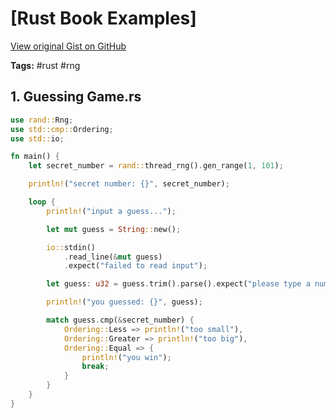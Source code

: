 # [Rust Book Examples] 

[View original Gist on GitHub](https://gist.github.com/Integralist/61c77417bc253aac77e853ecbf206cb1)

**Tags:** #rust #rng

## 1. Guessing Game.rs

```rust
use rand::Rng;
use std::cmp::Ordering;
use std::io;

fn main() {
    let secret_number = rand::thread_rng().gen_range(1, 101);

    println!("secret number: {}", secret_number);

    loop {
        println!("input a guess...");

        let mut guess = String::new();

        io::stdin()
            .read_line(&mut guess)
            .expect("failed to read input");

        let guess: u32 = guess.trim().parse().expect("please type a number");

        println!("you guessed: {}", guess);

        match guess.cmp(&secret_number) {
            Ordering::Less => println!("too small"),
            Ordering::Greater => println!("too big"),
            Ordering::Equal => {
                println!("you win");
                break;
            }
        }
    }
}
```

